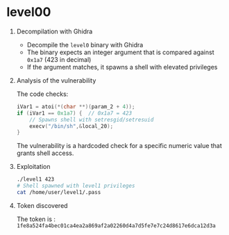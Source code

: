 # level00

1. Decompilation with Ghidra

    - Decompile the `level0` binary with Ghidra
    - The binary expects an integer argument that is compared against `0x1a7` (423 in decimal)
    - If the argument matches, it spawns a shell with elevated privileges

2. Analysis of the vulnerability

    The code checks:

    ```c
    iVar1 = atoi(*(char **)(param_2 + 4));
    if (iVar1 == 0x1a7) {  // 0x1a7 = 423
        // Spawns shell with setresgid/setresuid
        execv("/bin/sh",&local_20);
    }
    ```

    The vulnerability is a hardcoded check for a specific numeric value that grants shell access.

3. Exploitation

    ```bash
    ./level1 423
    # Shell spawned with level1 privileges
    cat /home/user/level1/.pass
    ```

4. Token discovered

    The token is : `1fe8a524fa4bec01ca4ea2a869af2a02260d4a7d5fe7e7c24d8617e6dca12d3a`
